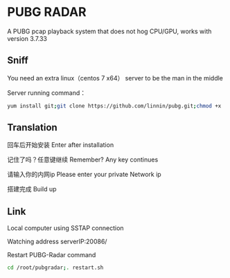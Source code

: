 

# PUBG RADAR

A PUBG pcap playback system that does not hog CPU/GPU, works with version 3.7.33

## Sniff

You need an extra linux（centos 7 x64） server to be the man in the middle

Server running command：
```bash
yum install git;git clone https://github.com/linnin/pubg.git;chmod +x . /root/pubg/update.sh;. /root/pubgradar/update.sh
```

## Translation

回车后开始安装  Enter after installation

记住了吗？任意键继续  Remember? Any key continues

请输入你的内网ip   Please enter your private Network ip

搭建完成 Build up


## Link

Local computer using SSTAP connection

Watching address  serverIP:20086/


Restart PUBG-Radar command

```bash
cd /root/pubgradar;. restart.sh
